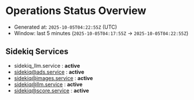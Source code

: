 # Operations Status Overview

- Generated at: `2025-10-05T04:22:55Z` (UTC)
- Window: last 5 minutes (`2025-10-05T04:17:55Z` → `2025-10-05T04:22:55Z`)

## Sidekiq Services
- sidekiq_llm.service : **active**
- sidekiq@ads.service : **active**
- sidekiq@images.service : **active**
- sidekiq@llm.service : **active**
- sidekiq@score.service : **active**

